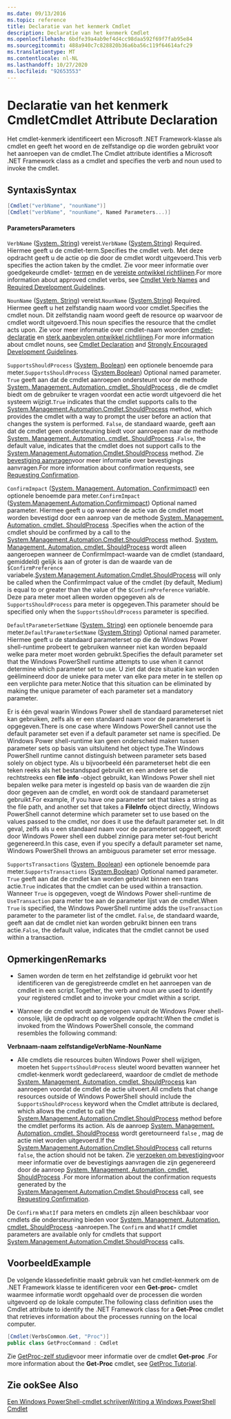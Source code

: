 ```yaml
---
ms.date: 09/13/2016
ms.topic: reference
title: Declaratie van het kenmerk Cmdlet
description: Declaratie van het kenmerk Cmdlet
ms.openlocfilehash: 6bdfe39a4ab9ef4d4cc98daa592f69f7fab95e84
ms.sourcegitcommit: 488a940c7c828820b36a6ba56c119f64614afc29
ms.translationtype: MT
ms.contentlocale: nl-NL
ms.lasthandoff: 10/27/2020
ms.locfileid: "92653553"
---
```

# <a name="cmdlet-attribute-declaration"></a><span data-ttu-id="1ff2a-103">Declaratie van het kenmerk Cmdlet</span><span class="sxs-lookup"><span data-stu-id="1ff2a-103">Cmdlet Attribute Declaration</span></span>

<span data-ttu-id="1ff2a-104">Het cmdlet-kenmerk identificeert een Microsoft .NET Framework-klasse als cmdlet en geeft het woord en de zelfstandige op die worden gebruikt voor het aanroepen van de cmdlet.</span><span class="sxs-lookup"><span data-stu-id="1ff2a-104">The Cmdlet attribute identifies a Microsoft .NET Framework class as a cmdlet and specifies the verb and noun used to invoke the cmdlet.</span></span>

## <a name="syntax"></a><span data-ttu-id="1ff2a-105">Syntaxis</span><span class="sxs-lookup"><span data-stu-id="1ff2a-105">Syntax</span></span>

```csharp
[Cmdlet("verbName", "nounName")]
[Cmdlet("verbName", "nounName", Named Parameters...)]
```

#### <a name="parameters"></a><span data-ttu-id="1ff2a-106">Parameters</span><span class="sxs-lookup"><span data-stu-id="1ff2a-106">Parameters</span></span>

<span data-ttu-id="1ff2a-107">`VerbName` ([System. String](/dotnet/api/System.String)) vereist.</span><span class="sxs-lookup"><span data-stu-id="1ff2a-107">`VerbName` ([System.String](/dotnet/api/System.String)) Required.</span></span> <span data-ttu-id="1ff2a-108">Hiermee geeft u de cmdlet-term.</span><span class="sxs-lookup"><span data-stu-id="1ff2a-108">Specifies the cmdlet verb.</span></span> <span data-ttu-id="1ff2a-109">Met deze opdracht geeft u de actie op die door de cmdlet wordt uitgevoerd.</span><span class="sxs-lookup"><span data-stu-id="1ff2a-109">This verb specifies the action taken by the cmdlet.</span></span> <span data-ttu-id="1ff2a-110">Zie voor meer informatie over goedgekeurde cmdlet- [termen](./approved-verbs-for-windows-powershell-commands.md) en de [vereiste ontwikkel richtlijnen](./required-development-guidelines.md).</span><span class="sxs-lookup"><span data-stu-id="1ff2a-110">For more information about approved cmdlet verbs, see [Cmdlet Verb Names](./approved-verbs-for-windows-powershell-commands.md) and [Required Development Guidelines](./required-development-guidelines.md).</span></span>

<span data-ttu-id="1ff2a-111">`NounName` ([System. String](/dotnet/api/System.String)) vereist.</span><span class="sxs-lookup"><span data-stu-id="1ff2a-111">`NounName` ([System.String](/dotnet/api/System.String)) Required.</span></span> <span data-ttu-id="1ff2a-112">Hiermee geeft u het zelfstandig naam woord voor cmdlet.</span><span class="sxs-lookup"><span data-stu-id="1ff2a-112">Specifies the cmdlet noun.</span></span> <span data-ttu-id="1ff2a-113">Dit zelfstandig naam woord geeft de resource op waarvoor de cmdlet wordt uitgevoerd.</span><span class="sxs-lookup"><span data-stu-id="1ff2a-113">This noun specifies the resource that the cmdlet acts upon.</span></span> <span data-ttu-id="1ff2a-114">Zie voor meer informatie over cmdlet-naam woorden [cmdlet-declaratie](./cmdlet-class-declaration.md) en [sterk aanbevolen ontwikkel richtlijnen](./strongly-encouraged-development-guidelines.md).</span><span class="sxs-lookup"><span data-stu-id="1ff2a-114">For more information about cmdlet nouns, see [Cmdlet Declaration](./cmdlet-class-declaration.md) and [Strongly Encouraged Development Guidelines](./strongly-encouraged-development-guidelines.md).</span></span>

<span data-ttu-id="1ff2a-115">`SupportsShouldProcess` ([System. Boolean](/dotnet/api/System.Boolean)) een optionele benoemde para meter.</span><span class="sxs-lookup"><span data-stu-id="1ff2a-115">`SupportsShouldProcess` ([System.Boolean](/dotnet/api/System.Boolean)) Optional named parameter.</span></span> <span data-ttu-id="1ff2a-116">`True` geeft aan dat de cmdlet aanroepen ondersteunt voor de methode [System. Management. Automation. cmdlet. ShouldProcess](/dotnet/api/System.Management.Automation.Cmdlet.ShouldProcess) , die de cmdlet biedt om de gebruiker te vragen voordat een actie wordt uitgevoerd die het systeem wijzigt.</span><span class="sxs-lookup"><span data-stu-id="1ff2a-116">`True` indicates that the cmdlet supports calls to the [System.Management.Automation.Cmdlet.ShouldProcess](/dotnet/api/System.Management.Automation.Cmdlet.ShouldProcess) method, which provides the cmdlet with a way to prompt the user before an action that changes the system is performed.</span></span> <span data-ttu-id="1ff2a-117">`False`, de standaard waarde, geeft aan dat de cmdlet geen ondersteuning biedt voor aanroepen naar de methode [System. Management. Automation. cmdlet. ShouldProcess](/dotnet/api/System.Management.Automation.Cmdlet.ShouldProcess) .</span><span class="sxs-lookup"><span data-stu-id="1ff2a-117">`False`, the default value, indicates that the cmdlet does not support calls to the [System.Management.Automation.Cmdlet.ShouldProcess](/dotnet/api/System.Management.Automation.Cmdlet.ShouldProcess) method.</span></span> <span data-ttu-id="1ff2a-118">Zie [bevestiging aanvragen](./requesting-confirmation-from-cmdlets.md)voor meer informatie over bevestigings aanvragen.</span><span class="sxs-lookup"><span data-stu-id="1ff2a-118">For more information about confirmation requests, see [Requesting Confirmation](./requesting-confirmation-from-cmdlets.md).</span></span>

<span data-ttu-id="1ff2a-119">`ConfirmImpact` ([System. Management. Automation. Confirmimpact](/dotnet/api/System.Management.Automation.ConfirmImpact)) een optionele benoemde para meter.</span><span class="sxs-lookup"><span data-stu-id="1ff2a-119">`ConfirmImpact` ([System.Management.Automation.Confirmimpact](/dotnet/api/System.Management.Automation.ConfirmImpact)) Optional named parameter.</span></span> <span data-ttu-id="1ff2a-120">Hiermee geeft u op wanneer de actie van de cmdlet moet worden bevestigd door een aanroep van de methode [System. Management. Automation. cmdlet. ShouldProcess](/dotnet/api/System.Management.Automation.Cmdlet.ShouldProcess) .</span><span class="sxs-lookup"><span data-stu-id="1ff2a-120">Specifies when the action of the cmdlet should be confirmed by a call to the [System.Management.Automation.Cmdlet.ShouldProcess](/dotnet/api/System.Management.Automation.Cmdlet.ShouldProcess) method.</span></span> <span data-ttu-id="1ff2a-121">[System. Management. Automation. cmdlet. ShouldProcess](/dotnet/api/System.Management.Automation.Cmdlet.ShouldProcess) wordt alleen aangeroepen wanneer de ConfirmImpact-waarde van de cmdlet (standaard, gemiddeld) gelijk is aan of groter is dan de waarde van de `$ConfirmPreference` variabele.</span><span class="sxs-lookup"><span data-stu-id="1ff2a-121">[System.Management.Automation.Cmdlet.ShouldProcess](/dotnet/api/System.Management.Automation.Cmdlet.ShouldProcess) will only be called when the ConfirmImpact value of the cmdlet (by default, Medium) is equal to or greater than the value of the `$ConfirmPreference` variable.</span></span> <span data-ttu-id="1ff2a-122">Deze para meter moet alleen worden opgegeven als de `SupportsShouldProcess` para meter is opgegeven.</span><span class="sxs-lookup"><span data-stu-id="1ff2a-122">This parameter should be specified only when the `SupportsShouldProcess` parameter is specified.</span></span>

<span data-ttu-id="1ff2a-123">`DefaultParameterSetName` ([System. String](/dotnet/api/System.String)) een optionele benoemde para meter.</span><span class="sxs-lookup"><span data-stu-id="1ff2a-123">`DefaultParameterSetName` ([System.String](/dotnet/api/System.String)) Optional named parameter.</span></span> <span data-ttu-id="1ff2a-124">Hiermee geeft u de standaard parameterset op die de Windows Power shell-runtime probeert te gebruiken wanneer niet kan worden bepaald welke para meter moet worden gebruikt.</span><span class="sxs-lookup"><span data-stu-id="1ff2a-124">Specifies the default parameter set that the Windows PowerShell runtime attempts to use when it cannot determine which parameter set to use.</span></span> <span data-ttu-id="1ff2a-125">U ziet dat deze situatie kan worden geëlimineerd door de unieke para meter van elke para meter in te stellen op een verplichte para meter.</span><span class="sxs-lookup"><span data-stu-id="1ff2a-125">Notice that this situation can be eliminated by making the unique parameter of each parameter set a mandatory parameter.</span></span>

<span data-ttu-id="1ff2a-126">Er is één geval waarin Windows Power shell de standaard parameterset niet kan gebruiken, zelfs als er een standaard naam voor de parameterset is opgegeven.</span><span class="sxs-lookup"><span data-stu-id="1ff2a-126">There is one case where Windows PowerShell cannot use the default parameter set even if a default parameter set name is specified.</span></span> <span data-ttu-id="1ff2a-127">De Windows Power shell-runtime kan geen onderscheid maken tussen parameter sets op basis van uitsluitend het object type.</span><span class="sxs-lookup"><span data-stu-id="1ff2a-127">The Windows PowerShell runtime cannot distinguish between parameter sets based solely on object type.</span></span> <span data-ttu-id="1ff2a-128">Als u bijvoorbeeld één parameterset hebt die een teken reeks als het bestandspad gebruikt en een andere set die rechtstreeks een **file info** -object gebruikt, kan Windows Power shell niet bepalen welke para meter is ingesteld op basis van de waarden die zijn door gegeven aan de cmdlet, en wordt ook de standaard parameterset gebruikt.</span><span class="sxs-lookup"><span data-stu-id="1ff2a-128">For example, if you have one parameter set that takes a string as the file path, and another set that takes a **FileInfo** object directly, Windows PowerShell cannot determine which parameter set to use based on the values passed to the cmdlet, nor does it use the default parameter set.</span></span> <span data-ttu-id="1ff2a-129">In dit geval, zelfs als u een standaard naam voor de parameterset opgeeft, wordt door Windows Power shell een dubbel zinnige para meter set-fout bericht gegenereerd.</span><span class="sxs-lookup"><span data-stu-id="1ff2a-129">In this case, even if you specify a default parameter set name, Windows PowerShell throws an ambiguous parameter set error message.</span></span>

<span data-ttu-id="1ff2a-130">`SupportsTransactions` ([System. Boolean](/dotnet/api/System.Boolean)) een optionele benoemde para meter.</span><span class="sxs-lookup"><span data-stu-id="1ff2a-130">`SupportsTransactions` ([System.Boolean](/dotnet/api/System.Boolean)) Optional named parameter.</span></span> <span data-ttu-id="1ff2a-131">`True` geeft aan dat de cmdlet kan worden gebruikt binnen een trans actie.</span><span class="sxs-lookup"><span data-stu-id="1ff2a-131">`True` indicates that the cmdlet can be used within a transaction.</span></span> <span data-ttu-id="1ff2a-132">Wanneer `True` is opgegeven, voegt de Windows Power shell-runtime de `UseTransaction` para meter toe aan de parameter lijst van de cmdlet.</span><span class="sxs-lookup"><span data-stu-id="1ff2a-132">When `True` is specified, the Windows PowerShell runtime adds the `UseTransaction` parameter to the parameter list of the cmdlet.</span></span> <span data-ttu-id="1ff2a-133">`False`, de standaard waarde, geeft aan dat de cmdlet niet kan worden gebruikt binnen een trans actie.</span><span class="sxs-lookup"><span data-stu-id="1ff2a-133">`False`, the default value, indicates that the cmdlet cannot be used within a transaction.</span></span>

## <a name="remarks"></a><span data-ttu-id="1ff2a-134">Opmerkingen</span><span class="sxs-lookup"><span data-stu-id="1ff2a-134">Remarks</span></span>

- <span data-ttu-id="1ff2a-135">Samen worden de term en het zelfstandige id gebruikt voor het identificeren van de geregistreerde cmdlet en het aanroepen van de cmdlet in een script.</span><span class="sxs-lookup"><span data-stu-id="1ff2a-135">Together, the verb and noun are used to identify your registered cmdlet and to invoke your cmdlet within a script.</span></span>

- <span data-ttu-id="1ff2a-136">Wanneer de cmdlet wordt aangeroepen vanuit de Windows Power shell-console, lijkt de opdracht op de volgende opdracht:</span><span class="sxs-lookup"><span data-stu-id="1ff2a-136">When the cmdlet is invoked from the Windows PowerShell console, the command resembles the following command:</span></span>

<span data-ttu-id="1ff2a-137">**Verbnaam-naam zelfstandige**</span><span class="sxs-lookup"><span data-stu-id="1ff2a-137">**VerbName-NounName**</span></span>

- <span data-ttu-id="1ff2a-138">Alle cmdlets die resources buiten Windows Power shell wijzigen, moeten het `SupportsShouldProcess` sleutel woord bevatten wanneer het cmdlet-kenmerk wordt gedeclareerd, waardoor de cmdlet de methode [System. Management. Automation. cmdlet. ShouldProcess](/dotnet/api/System.Management.Automation.Cmdlet.ShouldProcess) kan aanroepen voordat de cmdlet de actie uitvoert.</span><span class="sxs-lookup"><span data-stu-id="1ff2a-138">All cmdlets that change resources outside of Windows PowerShell should include the `SupportsShouldProcess` keyword when the Cmdlet attribute is declared, which allows the cmdlet to call the [System.Management.Automation.Cmdlet.ShouldProcess](/dotnet/api/System.Management.Automation.Cmdlet.ShouldProcess) method before the cmdlet performs its action.</span></span> <span data-ttu-id="1ff2a-139">Als de aanroep [System. Management. Automation. cmdlet. ShouldProcess](/dotnet/api/System.Management.Automation.Cmdlet.ShouldProcess) wordt geretourneerd `false` , mag de actie niet worden uitgevoerd.</span><span class="sxs-lookup"><span data-stu-id="1ff2a-139">If the [System.Management.Automation.Cmdlet.ShouldProcess](/dotnet/api/System.Management.Automation.Cmdlet.ShouldProcess) call returns `false`, the action should not be taken.</span></span> <span data-ttu-id="1ff2a-140">Zie [verzoeken om bevestiging](./requesting-confirmation-from-cmdlets.md)voor meer informatie over de bevestigings aanvragen die zijn gegenereerd door de aanroep [System. Management. Automation. cmdlet. ShouldProcess](/dotnet/api/System.Management.Automation.Cmdlet.ShouldProcess) .</span><span class="sxs-lookup"><span data-stu-id="1ff2a-140">For more information about the confirmation requests generated by the [System.Management.Automation.Cmdlet.ShouldProcess](/dotnet/api/System.Management.Automation.Cmdlet.ShouldProcess) call, see [Requesting Confirmation](./requesting-confirmation-from-cmdlets.md).</span></span>

<span data-ttu-id="1ff2a-141">De `Confirm` `WhatIf` para meters en cmdlets zijn alleen beschikbaar voor cmdlets die ondersteuning bieden voor [System. Management. Automation. cmdlet. ShouldProcess](/dotnet/api/System.Management.Automation.Cmdlet.ShouldProcess) -aanroepen.</span><span class="sxs-lookup"><span data-stu-id="1ff2a-141">The `Confirm` and `WhatIf` cmdlet parameters are available only for cmdlets that support [System.Management.Automation.Cmdlet.ShouldProcess](/dotnet/api/System.Management.Automation.Cmdlet.ShouldProcess) calls.</span></span>

## <a name="example"></a><span data-ttu-id="1ff2a-142">Voorbeeld</span><span class="sxs-lookup"><span data-stu-id="1ff2a-142">Example</span></span>

<span data-ttu-id="1ff2a-143">De volgende klassedefinitie maakt gebruik van het cmdlet-kenmerk om de .NET Framework klasse te identificeren voor een **Get-proc-** cmdlet waarmee informatie wordt opgehaald over de processen die worden uitgevoerd op de lokale computer.</span><span class="sxs-lookup"><span data-stu-id="1ff2a-143">The following class definition uses the Cmdlet attribute to identify the .NET Framework class for a **Get-Proc** cmdlet that retrieves information about the processes running on the local computer.</span></span>

```csharp
[Cmdlet(VerbsCommon.Get, "Proc")]
public class GetProcCommand : Cmdlet
```

<span data-ttu-id="1ff2a-144">Zie [GetProc-zelf studie](./getproc-tutorial.md)voor meer informatie over de cmdlet **Get-proc** .</span><span class="sxs-lookup"><span data-stu-id="1ff2a-144">For more information about the **Get-Proc** cmdlet, see [GetProc Tutorial](./getproc-tutorial.md).</span></span>

## <a name="see-also"></a><span data-ttu-id="1ff2a-145">Zie ook</span><span class="sxs-lookup"><span data-stu-id="1ff2a-145">See Also</span></span>

[<span data-ttu-id="1ff2a-146">Een Windows PowerShell-cmdlet schrijven</span><span class="sxs-lookup"><span data-stu-id="1ff2a-146">Writing a Windows PowerShell Cmdlet</span></span>](./writing-a-windows-powershell-cmdlet.md)
